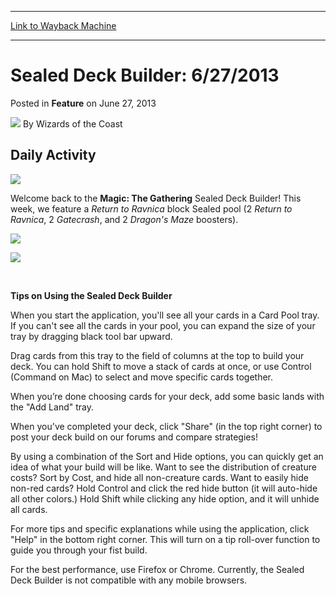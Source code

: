 
---
[Link to Wayback Machine](https://web.archive.org/web/20220122004534/https://magic.wizards.com/en/articles/archive/feature/sealed-deck-builder-6272013-2013-06-27)

[_metadata_:author]:- "Wizards of the Coast"
[_metadata_:description]:- "Daily Activity Welcome back to the Magic: The Gathering Sealed Deck Builder! This week, we feature a Return to Ravnica block Sealed pool (2 Return to Ravnica, 2 Gatecrash, and 2 Dragon's Maze boosters). Tips on Using the Sealed Deck Builder When you start the application, you'll see all your cards in a Card Pool tray. If you can't see all the cards in your pool, you can expand"
[_metadata_:generator]:- "Drupal 7 (http://drupal.org)"
[_metadata_:node]:- "597456"
[_metadata_:publish_date]:- "2013-06-27"
[_metadata_:source]:- "div-main-content"
[_metadata_:title]:- "Sealed Deck Builder: 6/27/2013"
[_metadata_:wayback_capture_timestamp]:- "2022-01-22 00:45:34"
[_metadata_:wayback_raw_url]:- "https://web.archive.org/web/20220122004534id_/https://magic.wizards.com/en/articles/archive/feature/sealed-deck-builder-6272013-2013-06-27"
[_metadata_:wayback_url]:- "https://magic.wizards.com/en/articles/archive/feature/sealed-deck-builder-6272013-2013-06-27"
---


Sealed Deck Builder: 6/27/2013
==============================



 Posted in **Feature**
 on June 27, 2013 






![](https://media.magic.wizards.com/styles/auth_small/public/images/person/wizards_author.jpg)
By Wizards of the Coast












Daily Activity
--------------


![](https://media.magic.wizards.com/image_legacy_migration/mtg/images/daily/activity/sbd_logo.jpg)


Welcome back to the **Magic: The Gathering** Sealed Deck Builder! This week, we feature a *Return to Ravnica* block Sealed pool (2 *Return to Ravnica*, 2 *Gatecrash*, and 2 *Dragon's Maze* boosters).


[![](https://media.magic.wizards.com/image_legacy_migration/magic/sealeddeckbuilder/assets/Frontloader-PreviewDGM.jpg)](#)


[![](https://media.magic.wizards.com/image_legacy_migration/mtg/images/daily/activity/sealedDeckBuilderButton_Static.jpg)](#)


 


**Tips on Using the Sealed Deck Builder**


When you start the application, you'll see all your cards in a Card Pool tray. If you can't see all the cards in your pool, you can expand the size of your tray by dragging black tool bar upward.


Drag cards from this tray to the field of columns at the top to build your deck. You can hold Shift to move a stack of cards at once, or use Control (Command on Mac) to select and move specific cards together.


When you’re done choosing cards for your deck, add some basic lands with the "Add Land" tray.


When you've completed your deck, click "Share" (in the top right corner) to post your deck build on our forums and compare strategies!


By using a combination of the Sort and Hide options, you can quickly get an idea of what your build will be like. Want to see the distribution of creature costs? Sort by Cost, and hide all non-creature cards. Want to easily hide non-red cards? Hold Control and click the red hide button (it will auto-hide all other colors.) Hold Shift while clicking any hide option, and it will unhide all cards.


For more tips and specific explanations while using the application, click "Help" in the bottom right corner. This will turn on a tip roll-over function to guide you through your fist build.


For the best performance, use Firefox or Chrome. Currently, the Sealed Deck Builder is not compatible with any mobile browsers.








